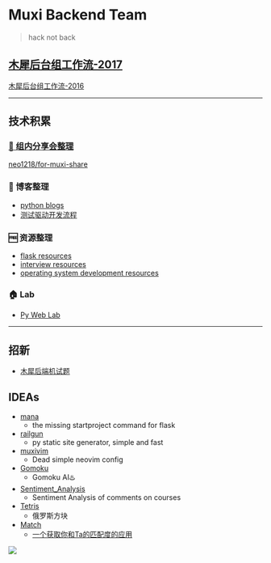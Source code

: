 # Muxi Backend Team

> hack not back

## [木犀后台组工作流-2017](http://zxc0328.github.io/2017/06/05/muxi-be-workflow/)

[木犀后台组工作流-2016](https://neo1218.github.io/muxi-backend-workflow/)

<hr/>

## 技术积累
### [📝 组内分享会整理](https://github.com/muxih4ck/share)

[neo1218/for-muxi-share](https://github.com/neo1218/for-muxi-share)

### 📒 博客整理

+ [python blogs](https://github.com/muxih4ck/pyblogs)
+ [测试驱动开发流程](https://humbertzhang.github.io/2017/08/11/测试驱动开发流程-md/)
### 🆓 资源整理

+ [flask resources](https://github.com/muxih4ck/Flask-Resources)
+ [interview resources](https://github.com/muxih4ck/Interview-Resources)
+ [operating system development resources](https://github.com/muxih4ck/osr)

### 🏠 Lab

+ [Py Web Lab](https://github.com/muxih4ck/py_web_lab)


<hr/>

## 招新

+ [木犀后端机试题](https://github.com/muxih4ck/test)

## IDEAs

+ [mana](https://github.com/neo1218/mana)
    - the missing startproject command for flask 
+ [railgun](https://github.com/neo1218/railgun)
    - py static site generator, simple and fast
+ [muxivim](https://github.com/neo1218/MuxiVim)
    - Dead simple neovim config
+ [Gomoku](https://github.com/kasheemlew/Gomoku)
    - Gomoku AI♨️
+ [Sentiment_Analysis](https://github.com/kasheemlew/Sentiment_Analysis)
    - Sentiment Analysis of comments on courses
+ [Tetris](https://github.com/RoseOu/Tetris)
    - 俄罗斯方块
+ [Match](https://github.com/RoseOu/Match)
    - [一个获取你和Ta的匹配度的应用](http://120.24.4.254:5555/)

![](https://avatars0.githubusercontent.com/u/24355973?v=3&s=200)
